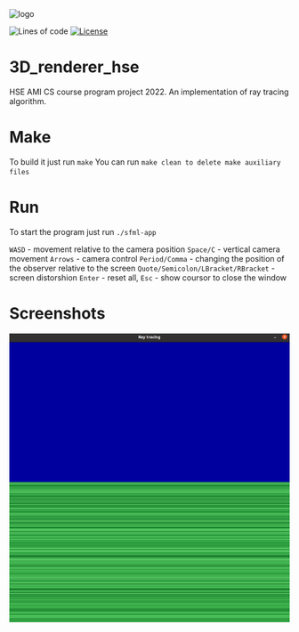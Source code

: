 <img alt="logo" src="https://github.com/MCJOHN974/3D_renderer_hse/blob/main/screenshots/badge.svg" height="100px" />

![Lines of code](https://img.shields.io/tokei/lines/github/MCJOHN974/3D_renderer_hse)
[![License](https://img.shields.io/badge/license-MIT-green.svg)](https://github.com/MCJOHN974/3D_renderer_hse/blob/master/LICENSE.txt)


# 3D_renderer_hse
HSE AMI CS course program project 2022. An implementation of ray tracing algorithm.


# Make
To build it just run ``make``
You can run ``make clean to delete make auxiliary files``

# Run
To start the program just run ``./sfml-app``


``WASD`` - movement relative to the camera position
``Space/C`` - vertical camera movement
``Arrows`` - camera control
``Period/Comma`` - changing the position of the observer relative to the screen 
``Quote/Semicolon/LBracket/RBracket`` - screen distorshion
``Enter`` - reset all,
``Esc`` - show coursor to close the window

# Screenshots

![Screenshot1](screenshots/screenshot1.png)
